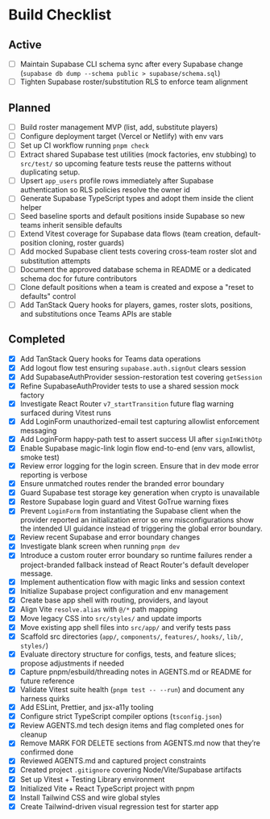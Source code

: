 # Build Checklist

## Active
- [ ] Maintain Supabase CLI schema sync after every Supabase change (`supabase db dump --schema public > supabase/schema.sql`)
- [ ] Tighten Supabase roster/substitution RLS to enforce team alignment

## Planned
- [ ] Build roster management MVP (list, add, substitute players)
- [ ] Configure deployment target (Vercel or Netlify) with env vars
- [ ] Set up CI workflow running `pnpm check`
- [ ] Extract shared Supabase test utilities (mock factories, env stubbing) to `src/test/` so upcoming feature tests reuse the patterns without duplicating setup.
- [ ] Upsert `app_users` profile rows immediately after Supabase authentication so RLS policies resolve the owner id
- [ ] Generate Supabase TypeScript types and adopt them inside the client helper
- [ ] Seed baseline sports and default positions inside Supabase so new teams inherit sensible defaults
- [ ] Extend Vitest coverage for Supabase data flows (team creation, default-position cloning, roster guards)
- [ ] Add mocked Supabase client tests covering cross-team roster slot and substitution attempts
- [ ] Document the approved database schema in README or a dedicated schema doc for future contributors
- [ ] Clone default positions when a team is created and expose a "reset to defaults" control
- [ ] Add TanStack Query hooks for players, games, roster slots, positions, and substitutions once Teams APIs are stable

## Completed
- [x] Add TanStack Query hooks for Teams data operations
- [x] Add logout flow test ensuring `supabase.auth.signOut` clears session
- [x] Add SupabaseAuthProvider session-restoration test covering `getSession`
- [x] Refine SupabaseAuthProvider tests to use a shared session mock factory
- [x] Investigate React Router `v7_startTransition` future flag warning surfaced during Vitest runs
- [x] Add LoginForm unauthorized-email test capturing allowlist enforcement messaging
- [x] Add LoginForm happy-path test to assert success UI after `signInWithOtp`
- [x] Enable Supabase magic-link login flow end-to-end (env vars, allowlist, smoke test)
- [x] Review error logging for the login screen. Ensure that in dev mode error reporting is verbose
- [x] Ensure unmatched routes render the branded error boundary
- [x] Guard Supabase test storage key generation when crypto is unavailable
- [x] Restore Supabase login guard and Vitest GoTrue warning fixes
- [x] Prevent `LoginForm` from instantiating the Supabase client when the provider reported an initialization error so env misconfigurations show the intended UI guidance instead of triggering the global error boundary.
- [x] Review recent Supabase and error boundary changes
- [x] Investigate blank screen when running `pnpm dev`
- [x] Introduce a custom router error boundary so runtime failures render a project-branded fallback instead of React Router's default developer message.
- [x] Implement authentication flow with magic links and session context
- [x] Initialize Supabase project configuration and env management
- [x] Create base app shell with routing, providers, and layout
- [x] Align Vite `resolve.alias` with `@/*` path mapping
- [x] Move legacy CSS into `src/styles/` and update imports
- [x] Move existing app shell files into `src/app/` and verify tests pass
- [x] Scaffold src directories (`app/`, `components/`, `features/`, `hooks/`, `lib/`, `styles/`)
- [x] Evaluate directory structure for configs, tests, and feature slices; propose adjustments if needed
- [x] Capture pnpm/esbuild/threading notes in AGENTS.md or README for future reference
- [x] Validate Vitest suite health (`pnpm test -- --run`) and document any harness quirks
- [x] Add ESLint, Prettier, and jsx-a11y tooling
- [x] Configure strict TypeScript compiler options (`tsconfig.json`)
- [x] Review AGENTS.md tech design items and flag completed ones for cleanup
- [x] Remove MARK FOR DELETE sections from AGENTS.md now that they’re confirmed done
- [x] Reviewed AGENTS.md and captured project constraints
- [x] Created project `.gitignore` covering Node/Vite/Supabase artifacts
- [x] Set up Vitest + Testing Library environment
- [x] Initialized Vite + React TypeScript project with pnpm
- [x] Install Tailwind CSS and wire global styles
- [x] Create Tailwind-driven visual regression test for starter app
